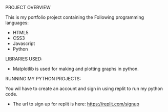 PROJECT OVERVIEW

This is my portfolio project containing the Following programming languages:
- HTML5
- CSS3
- Javascript
- Python

LIBRARIES USED:
- Matplotlib is used for making and plotting graphs in python.

RUNNING MY PYTHON PROJECTS:

You wil have to create an account and sign in using replit to run my python code.
- The url to sign up for replit is here: https://replit.com/signup
